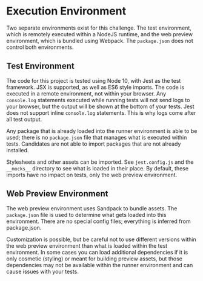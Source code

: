   # Execution Environment
Two separate environments exist for this challenge. The test environment, which is remotely executed within a NodeJS runtime, and the web preview environment, which is bundled using Webpack. The `package.json` does not control both environments.

## Test Environment
The code for this project is tested using Node 10, with Jest as the test framework. JSX is supported, as well as ES6 style imports. The code is executed in a remote environment, not within your browser. Any `console.log` statements executed while running tests will not send logs to your browser, but the output will be shown at the bottom of your tests. Jest does not support inline `console.log` statements. This is why logs come after all test output.

Any package that is already loaded into the runner environment is able to be used; there is no `package.json` file that manages what is executed within tests. Candidates are not able to import packages that are not already installed.

Stylesheets and other assets can be imported. See `jest.config.js` and the `__mocks__` directory to see what is loaded in their place. By default, these imports have no impact on tests, only the web preview environment.

## Web Preview Environment
The web preview environment uses Sandpack to bundle assets. The `package.json` file is used to determine what gets loaded into this environment. There are no special config files; everything is inferred from package.json.

Customization is possible, but be careful not to use different versions within the web preview environment than what is loaded within the test environment. In some cases you can load additional dependencies if it is only cosmetic (styling) or meant for building preview assets, but those dependencies may not be available within the runner environment and can cause issues with your tests.

